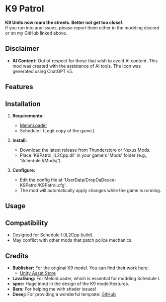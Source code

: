 # K9 Patrol

**K9 Units now roam the streets. Better not get too close!.**  
If you run into any issues, please report them either in the modding discord or on my GitHub linked above.

## Disclaimer
- **AI Content:** Out of respect for those that wish to avoid AI content. This mod was created with the assistance of AI tools. The Icon was generated using ChatGPT v5.

## Features



## Installation

1. **Requirements:**  
   - [MelonLoader](https://github.com/LavaGang/MelonLoader/releases)  
   - Schedule I (Legit copy of the game.)

2. **Install:**  
   - Download the latest release from Thunderstore or Nexus Mods.  
   - Place 'K9Patrol_IL2Cpp.dll' in your game's 'Mods' folder (e.g., 'Schedule I/Mods/').

3. **Configure:**  
   - Edit the config file at 'UserData/DropDaDeuce-K9Patrol/K9Patrol.cfg'.  
   - The mod will automatically apply changes while the game is running.

## Usage

## Compatibility

- Designed for Schedule I (IL2Cpp build).  
- May conflict with other mods that patch police mechanics.

## Credits
- **Bublisher:** For the original K9 model. You can find their work here:
    - [Unity Asset Store](https://assetstore.unity.com/packages/3d/characters/animals/mammals/3d-stylized-animated-dogs-kit-284699)
- **LavaGang:** For MelonLoader, which is essential for modding Schedule I.
- **spec:** Huge input in the design of the K9 model/textures.
- **Bars:** For helping me with shader issues!
- **Deeej:** For providing a wonderful template: [GitHub](https://github.com/weedeej/S1MONO_IL2CPP_Template)
